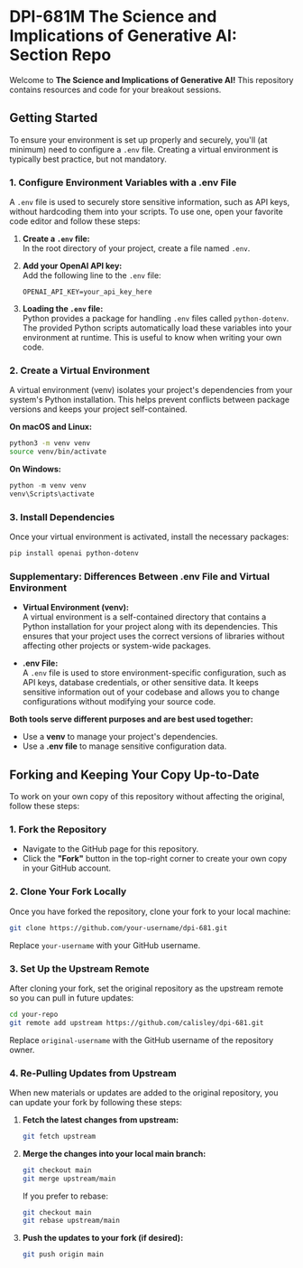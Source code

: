 # DPI-681M The Science and Implications of Generative AI: Section Repo

Welcome to **The Science and Implications of Generative AI!** This repository contains resources and code for your breakout sessions.

## Getting Started

To ensure your environment is set up properly and securely, you'll (at minimum) need to configure a `.env` file. Creating a virtual environment is typically best practice, but not mandatory.

### 1. Configure Environment Variables with a .env File

A `.env` file is used to securely store sensitive information, such as API keys, without hardcoding them into your scripts. To use one, open your favorite code editor and follow these steps:

1. **Create a `.env` file:**  
   In the root directory of your project, create a file named `.env`.

2. **Add your OpenAI API key:**  
   Add the following line to the `.env` file:  
   ```dotenv
   OPENAI_API_KEY=your_api_key_here
   ```

3. **Loading the `.env` file:**  
   Python provides a package for handling `.env` files called `python-dotenv`. The provided Python scripts automatically load these variables into your environment at runtime. This is useful to know when writing your own code.

### 2. Create a Virtual Environment

A virtual environment (venv) isolates your project's dependencies from your system's Python installation. This helps prevent conflicts between package versions and keeps your project self-contained.

**On macOS and Linux:**
```bash
python3 -m venv venv
source venv/bin/activate
```

**On Windows:**
```powershell
python -m venv venv
venv\Scripts\activate
```

### 3. Install Dependencies

Once your virtual environment is activated, install the necessary packages:
```bash
pip install openai python-dotenv
```

### Supplementary: Differences Between .env File and Virtual Environment

- **Virtual Environment (venv):**  
  A virtual environment is a self-contained directory that contains a Python installation for your project along with its dependencies. This ensures that your project uses the correct versions of libraries without affecting other projects or system-wide packages.

- **.env File:**  
  A `.env` file is used to store environment-specific configuration, such as API keys, database credentials, or other sensitive data. It keeps sensitive information out of your codebase and allows you to change configurations without modifying your source code.

**Both tools serve different purposes and are best used together:**

- Use a **venv** to manage your project's dependencies.
- Use a **.env file** to manage sensitive configuration data.

## Forking and Keeping Your Copy Up-to-Date

To work on your own copy of this repository without affecting the original, follow these steps:

### 1. Fork the Repository

- Navigate to the GitHub page for this repository.
- Click the **"Fork"** button in the top-right corner to create your own copy in your GitHub account.

### 2. Clone Your Fork Locally

Once you have forked the repository, clone your fork to your local machine:
```bash
git clone https://github.com/your-username/dpi-681.git
```
Replace `your-username` with your GitHub username.

### 3. Set Up the Upstream Remote

After cloning your fork, set the original repository as the upstream remote so you can pull in future updates:
```bash
cd your-repo
git remote add upstream https://github.com/calisley/dpi-681.git
```
Replace `original-username` with the GitHub username of the repository owner.

### 4. Re-Pulling Updates from Upstream

When new materials or updates are added to the original repository, you can update your fork by following these steps:

1. **Fetch the latest changes from upstream:**
   ```bash
   git fetch upstream
   ```

2. **Merge the changes into your local main branch:**
   ```bash
   git checkout main
   git merge upstream/main
   ```
   If you prefer to rebase:
   ```bash
   git checkout main
   git rebase upstream/main
   ```

3. **Push the updates to your fork (if desired):**
   ```bash
   git push origin main
   ```
